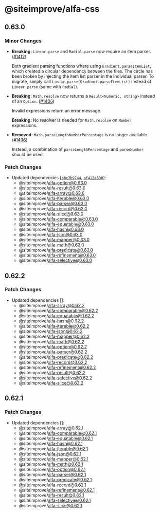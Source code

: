 # @siteimprove/alfa-css

## 0.63.0

### Minor Changes

- **Breaking:** `Linear.parse` and `Radial.parse` now require an item parser. ([#1412](https://github.com/Siteimprove/alfa/pull/1412))

  Both gradient parsing functions where using `Gradient.parseItemList`, which created a circular dependency between the files. The circle has been broken by injecting the item list parser in the individual parser. To migrate, simply call `Linear.parse(Gradient.parseItemList)` instead of `Linear.parse` (same with `Radial`).

- **Breaking:** `Math.resolve` now returns a `Result<Numeric, string>` instead of an `Option`. ([#1406](https://github.com/Siteimprove/alfa/pull/1406))

  Invalid expressions return an error message.

  **Breaking:** No resolver is needed for `Math.resolve` on `Number` expressions.

- **Removed:** `Math.parseLengthNumberPercentage` is no longer available. ([#1406](https://github.com/Siteimprove/alfa/pull/1406))

  Instead, a combination of `parseLengthPercentage` and `parseNumber` should be used.

### Patch Changes

- Updated dependencies [[`abc7b9744`](https://github.com/Siteimprove/alfa/commit/abc7b9744985d9935a079e82fddfa668463442c0), [`af412a630`](https://github.com/Siteimprove/alfa/commit/af412a6309e7eb1e8590d3f5e269bd95ac7d6f50)]:
  - @siteimprove/alfa-option@0.63.0
  - @siteimprove/alfa-result@0.63.0
  - @siteimprove/alfa-array@0.63.0
  - @siteimprove/alfa-iterable@0.63.0
  - @siteimprove/alfa-parser@0.63.0
  - @siteimprove/alfa-record@0.63.0
  - @siteimprove/alfa-slice@0.63.0
  - @siteimprove/alfa-comparable@0.63.0
  - @siteimprove/alfa-equatable@0.63.0
  - @siteimprove/alfa-hash@0.63.0
  - @siteimprove/alfa-json@0.63.0
  - @siteimprove/alfa-mapper@0.63.0
  - @siteimprove/alfa-math@0.63.0
  - @siteimprove/alfa-predicate@0.63.0
  - @siteimprove/alfa-refinement@0.63.0
  - @siteimprove/alfa-selective@0.63.0

## 0.62.2

### Patch Changes

- Updated dependencies []:
  - @siteimprove/alfa-array@0.62.2
  - @siteimprove/alfa-comparable@0.62.2
  - @siteimprove/alfa-equatable@0.62.2
  - @siteimprove/alfa-hash@0.62.2
  - @siteimprove/alfa-iterable@0.62.2
  - @siteimprove/alfa-json@0.62.2
  - @siteimprove/alfa-mapper@0.62.2
  - @siteimprove/alfa-math@0.62.2
  - @siteimprove/alfa-option@0.62.2
  - @siteimprove/alfa-parser@0.62.2
  - @siteimprove/alfa-predicate@0.62.2
  - @siteimprove/alfa-record@0.62.2
  - @siteimprove/alfa-refinement@0.62.2
  - @siteimprove/alfa-result@0.62.2
  - @siteimprove/alfa-selective@0.62.2
  - @siteimprove/alfa-slice@0.62.2

## 0.62.1

### Patch Changes

- Updated dependencies []:
  - @siteimprove/alfa-array@0.62.1
  - @siteimprove/alfa-comparable@0.62.1
  - @siteimprove/alfa-equatable@0.62.1
  - @siteimprove/alfa-hash@0.62.1
  - @siteimprove/alfa-iterable@0.62.1
  - @siteimprove/alfa-json@0.62.1
  - @siteimprove/alfa-mapper@0.62.1
  - @siteimprove/alfa-math@0.62.1
  - @siteimprove/alfa-option@0.62.1
  - @siteimprove/alfa-parser@0.62.1
  - @siteimprove/alfa-predicate@0.62.1
  - @siteimprove/alfa-record@0.62.1
  - @siteimprove/alfa-refinement@0.62.1
  - @siteimprove/alfa-result@0.62.1
  - @siteimprove/alfa-selective@0.62.1
  - @siteimprove/alfa-slice@0.62.1
